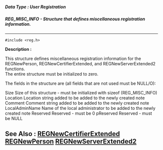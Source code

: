##### Data Type : User Registration
##### REG_MISC_INFO - Structure that defines miscellaneous registration information.
---
```
#include <reg.h>
```
**Description :**

This structure defines miscellaneous registration information for the 
REGNewPerson, REGNewCertifierExtended, and REGNewServerExtended2 functions.  
The entire structure must
be initialized to zero.

The fields in the structure are (all fields that are not used must be NULL/O):

Size  Size of this structure - must be initialized with sizeof (REG_MISC_INFO)
Location  Location string added to be added to the newly created note
Comment  Comment string added to be added to the newly created note
LocalAdminName Name of the local administrator to be added to the newly created 
note
Reserved  Reserved - must be 0
pReserved  Reserved - must be NULL

**See Also :**
[REGNewCertifierExtended](/domino-c-api-docs/reference/Func/REGNewCertifierExtended)
[REGNewPerson](/domino-c-api-docs/reference/Func/REGNewPerson)
[REGNewServerExtended2](/domino-c-api-docs/reference/Func/REGNewServerExtended2)
---

